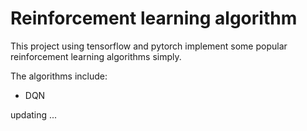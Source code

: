 # Reinforcement learning algorithm 

This project using tensorflow and pytorch implement some popular reinforcement learning algorithms simply.

The algorithms include:

- DQN

updating ...



